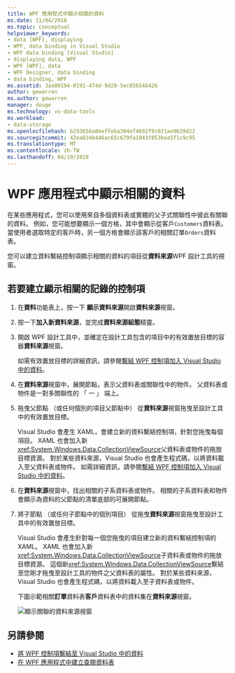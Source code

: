 ```yaml
---
title: WPF 應用程式中顯示相關的資料
ms.date: 11/04/2016
ms.topic: conceptual
helpviewer_keywords:
- data [WPF], displaying
- WPF, data binding in Visual Studio
- WPF data binding [Visual Studio]
- displaying data, WPF
- WPF [WPF], data
- WPF Designer, data binding
- data binding, WPF
ms.assetid: 3aa80194-0191-474d-9d28-5ec05654b426
author: gewarren
ms.author: gewarren
manager: douge
ms.technology: vs-data-tools
ms.workload:
- data-storage
ms.openlocfilehash: b293656a0eeffeba304ef4692f9c021ae9639d22
ms.sourcegitcommit: 42ea834b446ac65c679fa1043f853bea5f1c9c95
ms.translationtype: MT
ms.contentlocale: zh-TW
ms.lasthandoff: 04/19/2018
---
```

# <a name="display-related-data-in-wpf-applications"></a>WPF 應用程式中顯示相關的資料
在某些應用程式，您可以使用來自多個資料表或實體的父子式關聯性中彼此有關聯的資料。 例如，您可能想要顯示一個方格，其中會顯示從客戶`Customers`資料表。 當使用者選取特定的客戶時，另一個方格會顯示該客戶的相關訂單`Orders`資料表。

您可以建立資料繫結控制項顯示相關的資料的項目從**資料來源**WPF 設計工具的視窗。

## <a name="to-create-controls-that-display-related-records"></a>若要建立顯示相關的記錄的控制項

1. 在**資料**功能表上，按一下 **顯示資料來源**開啟**資料來源**視窗。

2. 按一下**加入新資料來源**，並完成**資料來源組態**精靈。

3. 開啟 WPF 設計工具中，並確定在設計工具包含的項目中的有效置放目標的容器**資料來源**視窗。

     如需有效置放目標的詳細資訊，請參閱[繫結 WPF 控制項加入 Visual Studio 中的資料](../data-tools/bind-wpf-controls-to-data-in-visual-studio.md)。

4. 在**資料來源**視窗中，展開節點，表示父資料表或關聯性中的物件。 父資料表或物件是一對多關聯性的 「 一 」 端上。

5. 拖曳父節點 （或任何個別的項目父節點中） 從**資料來源**視窗拖曳至設計工具中的有效置放目標。

     Visual Studio 會產生 XAML，會建立新的資料繫結控制項，針對您拖曳每個項目。 XAML 也會加入新<xref:System.Windows.Data.CollectionViewSource>父資料表或物件的拖放目標資源。 對於某些資料來源，Visual Studio 也會產生程式碼，以將資料載入至父資料表或物件。 如需詳細資訊，請參閱[繫結 WPF 控制項加入 Visual Studio 中的資料](../data-tools/bind-wpf-controls-to-data-in-visual-studio.md)。

6. 在**資料來源**視窗中，找出相關的子系資料表或物件。 相關的子系資料表和物件會顯示為資料的父節點的清單底部的可展開節點。

7. 將子節點 （或任何子節點中的個別項目） 從拖曳**資料來源**視窗拖曳至設計工具中的有效置放目標。

     Visual Studio 會產生針對每一個您拖曳的項目建立新的資料繫結控制項的 XAML。 XAML 也會加入新<xref:System.Windows.Data.CollectionViewSource>子資料表或物件的拖放目標資源。 這個新<xref:System.Windows.Data.CollectionViewSource>繫結至您剛才拖曳至設計工具的物件之父資料表的屬性。 對於某些資料來源，Visual Studio 也會產生程式碼，以將資料載入至子資料表或物件。

     下圖示範相關**訂單**資料表**客戶**資料表中的資料集在**資料來源**視窗。

     ![顯示關聯的資料來源視窗](../data-tools/media/datasources2.gif "DataSources2")

## <a name="see-also"></a>另請參閱

- [將 WPF 控制項繫結至 Visual Studio 中的資料](../data-tools/bind-wpf-controls-to-data-in-visual-studio.md)
- [在 WPF 應用程式中建立查閱資料表](../data-tools/create-lookup-tables-in-wpf-applications.md)